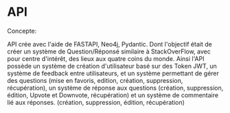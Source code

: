 # API

Concepte:

API crée avec l'aide de FASTAPI, Neo4j, Pydantic. Dont l'objectif était de créer un système de Question/Réponsé similaire à StackOverFlow, avec pour centre d'intérêt, des lieux aux quatre coins du monde. Ainsi l'API possède un système de création d'utilisateur basé sur des Token JWT, un système de feedback entre utilisateurs, et un système permettant de gérer des questions (mise en favoris, edition, création, suppression, récupération), un système de réponse aux questions (création, suppression, édition, Upvote et Downvote, récupération) et un système de commentaire lié aux réponses. (création, suppression, édition, récupération)
